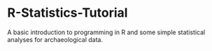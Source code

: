 # R-Statistics-Tutorial
A basic introduction to programming in R and some simple statistical analyses for archaeological data.
